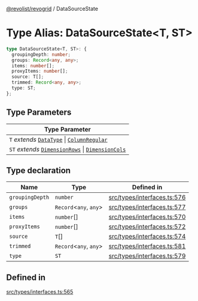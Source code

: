 [@revolist/revogrid](README.md) / DataSourceState

# Type Alias: DataSourceState\<T, ST\>

```ts
type DataSourceState<T, ST>: {
  groupingDepth: number;
  groups: Record<any, any>;
  items: number[];
  proxyItems: number[];
  source: T[];
  trimmed: Record<any, any>;
  type: ST;
};
```

## Type Parameters

| Type Parameter |
| ------ |
| `T` *extends* [`DataType`](TypeAlias.DataType.md) \| [`ColumnRegular`](Interface.ColumnRegular.md) |
| `ST` *extends* [`DimensionRows`](TypeAlias.DimensionRows.md) \| [`DimensionCols`](TypeAlias.DimensionCols.md) |

## Type declaration

| Name | Type | Defined in |
| ------ | ------ | ------ |
| `groupingDepth` | `number` | [src/types/interfaces.ts:576](https://github.com/revolist/revogrid/blob/7eb028636fe9635cf32f3cf0775076c9e2dde053/src/types/interfaces.ts#L576) |
| `groups` | `Record`\<`any`, `any`\> | [src/types/interfaces.ts:577](https://github.com/revolist/revogrid/blob/7eb028636fe9635cf32f3cf0775076c9e2dde053/src/types/interfaces.ts#L577) |
| `items` | `number`[] | [src/types/interfaces.ts:570](https://github.com/revolist/revogrid/blob/7eb028636fe9635cf32f3cf0775076c9e2dde053/src/types/interfaces.ts#L570) |
| `proxyItems` | `number`[] | [src/types/interfaces.ts:572](https://github.com/revolist/revogrid/blob/7eb028636fe9635cf32f3cf0775076c9e2dde053/src/types/interfaces.ts#L572) |
| `source` | `T`[] | [src/types/interfaces.ts:574](https://github.com/revolist/revogrid/blob/7eb028636fe9635cf32f3cf0775076c9e2dde053/src/types/interfaces.ts#L574) |
| `trimmed` | `Record`\<`any`, `any`\> | [src/types/interfaces.ts:581](https://github.com/revolist/revogrid/blob/7eb028636fe9635cf32f3cf0775076c9e2dde053/src/types/interfaces.ts#L581) |
| `type` | `ST` | [src/types/interfaces.ts:579](https://github.com/revolist/revogrid/blob/7eb028636fe9635cf32f3cf0775076c9e2dde053/src/types/interfaces.ts#L579) |

## Defined in

[src/types/interfaces.ts:565](https://github.com/revolist/revogrid/blob/7eb028636fe9635cf32f3cf0775076c9e2dde053/src/types/interfaces.ts#L565)

